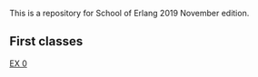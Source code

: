 This is a repository for School of Erlang 2019 November edition.

## First classes

[EX 0](FirstClasses/CompileModule/README.md)
